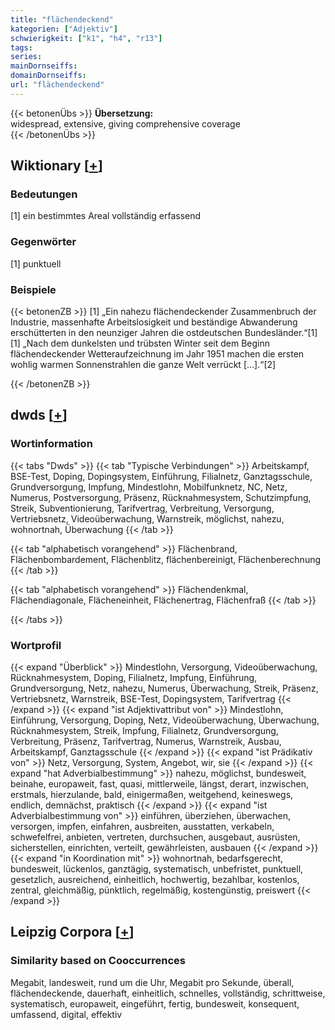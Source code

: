 ```yaml
---
title: "flächendeckend"
kategorien: ["Adjektiv"]
schwierigkeit: ["k1", "h4", "r13"]
tags:
series:
mainDornseiffs:
domainDornseiffs:
url: "flächendeckend"
---
```


{{< betonenÜbs >}}
**Übersetzung:**  
widespread, extensive, giving comprehensive  coverage  
{{< /betonenÜbs >}}

## Wiktionary [[+](https://de.wiktionary.org/wiki/flächendeckend)]

### Bedeutungen
[1] ein bestimmtes Areal vollständig erfassend  

### Gegenwörter
[1] punktuell  

### Beispiele
{{< betonenZB >}}
[1] „Ein nahezu flächendeckender Zusammenbruch der Industrie, massenhafte Arbeitslosigkeit und beständige Abwanderung erschütterten in den neunziger Jahren die ostdeutschen Bundesländer.“[1]  
[1] „Nach dem dunkelsten und trübsten Winter seit dem Beginn flächendeckender Wetteraufzeichnung im Jahr 1951 machen die ersten wohlig warmen Sonnenstrahlen die ganze Welt verrückt […].“[2]  

{{< /betonenZB >}}


## dwds [[+](https://www.dwds.de/wb/flächendeckend)]

### Wortinformation
{{< tabs "Dwds" >}}
{{< tab "Typische Verbindungen" >}}
Arbeitskampf, BSE-Test, Doping, Dopingsystem, Einführung, Filialnetz, Ganztagsschule, Grundversorgung, Impfung, Mindestlohn, Mobilfunknetz, NC, Netz, Numerus, Postversorgung, Präsenz, Rücknahmesystem, Schutzimpfung, Streik, Subventionierung, Tarifvertrag, Verbreitung, Versorgung, Vertriebsnetz, Videoüberwachung, Warnstreik, möglichst, nahezu, wohnortnah, Überwachung
{{< /tab >}}

{{< tab "alphabetisch vorangehend" >}}
Flächenbrand, Flächenbombardement, Flächenblitz, flächenbereinigt, Flächenberechnung
{{< /tab >}}

{{< tab "alphabetisch vorangehend" >}}
Flächendenkmal, Flächendiagonale, Flächeneinheit, Flächenertrag, Flächenfraß
{{< /tab >}}

{{< /tabs >}}

### Wortprofil
{{< expand "Überblick" >}} Mindestlohn, Versorgung, Videoüberwachung, Rücknahmesystem, Doping, Filialnetz, Impfung, Einführung, Grundversorgung, Netz, nahezu, Numerus, Überwachung, Streik, Präsenz, Vertriebsnetz, Warnstreik, BSE-Test, Dopingsystem, Tarifvertrag {{< /expand >}}
{{< expand "ist Adjektivattribut von" >}} Mindestlohn, Einführung, Versorgung, Doping, Netz, Videoüberwachung, Überwachung, Rücknahmesystem, Streik, Impfung, Filialnetz, Grundversorgung, Verbreitung, Präsenz, Tarifvertrag, Numerus, Warnstreik, Ausbau, Arbeitskampf, Ganztagsschule {{< /expand >}}
{{< expand "ist Prädikativ von" >}} Netz, Versorgung, System, Angebot, wir, sie {{< /expand >}}
{{< expand "hat Adverbialbestimmung" >}} nahezu, möglichst, bundesweit, beinahe, europaweit, fast, quasi, mittlerweile, längst, derart, inzwischen, erstmals, hierzulande, bald, einigermaßen, weitgehend, keineswegs, endlich, demnächst, praktisch {{< /expand >}}
{{< expand "ist Adverbialbestimmung von" >}} einführen, überziehen, überwachen, versorgen, impfen, einfahren, ausbreiten, ausstatten, verkabeln, schwefelfrei, anbieten, vertreten, durchsuchen, ausgebaut, ausrüsten, sicherstellen, einrichten, verteilt, gewährleisten, ausbauen {{< /expand >}}
{{< expand "in Koordination mit" >}} wohnortnah, bedarfsgerecht, bundesweit, lückenlos, ganztägig, systematisch, unbefristet, punktuell, gesetzlich, ausreichend, einheitlich, hochwertig, bezahlbar, kostenlos, zentral, gleichmäßig, pünktlich, regelmäßig, kostengünstig, preiswert {{< /expand >}}

## Leipzig Corpora [[+](https://corpora.uni-leipzig.de/en/res?word=flächendeckend&corpusId=deu_newscrawl-public_2018)]


### Similarity based on Cooccurrences
Megabit, landesweit, rund um die Uhr, Megabit pro Sekunde, überall, flächendeckende, dauerhaft, einheitlich, schnelles, vollständig, schrittweise, systematisch, europaweit, eingeführt, fertig, bundesweit, konsequent, umfassend, digital, effektiv

